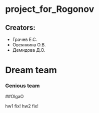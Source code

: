 # project_for_Rogonov
## Creators:
* Грачев Е.С.
* Овсянкина О.В.
* Демидова Д.О.

# Dream team
### Genious team 
##OlgaO

hw1 fix!
hw2 fix!
